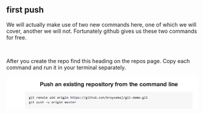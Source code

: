 ##  first push

We will actually make use of two new commands here, one of which we will cover, another we will not. Fortunately github gives us these two commands for free.

<br>

After you create the repo find this heading on the repos page. Copy each command and run it in your terminal separately.

![](images/pushNewRepo.png)